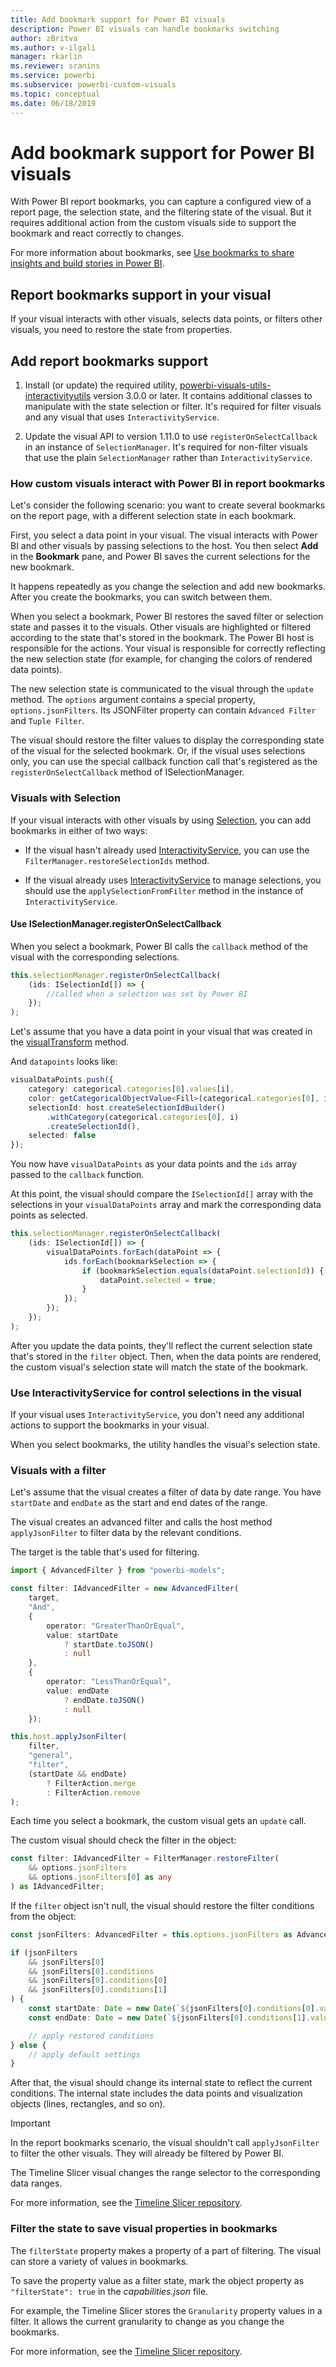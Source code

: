 ```yaml
---
title: Add bookmark support for Power BI visuals
description: Power BI visuals can handle bookmarks switching
author: zBritva
ms.author: v-ilgali
manager: rkarlin
ms.reviewer: sranins
ms.service: powerbi
ms.subservice: powerbi-custom-visuals
ms.topic: conceptual
ms.date: 06/18/2019
---
```


# Add bookmark support for Power BI visuals

With Power BI report bookmarks, you can capture a configured view of a report page, the selection state, and the filtering state of the visual. But it requires additional action from the custom visuals side to support the bookmark and react correctly to changes.

For more information about bookmarks, see [Use bookmarks to share insights and build stories in Power BI](https://docs.microsoft.com/power-bi/desktop-bookmarks).

## Report bookmarks support in your visual

If your visual interacts with other visuals, selects data points, or filters other visuals, you need to restore the state from properties.

## Add report bookmarks support

1. Install (or update) the required utility, [powerbi-visuals-utils-interactivityutils](https://github.com/Microsoft/PowerBI-visuals-utils-interactivityutils/) version 3.0.0 or later. It contains additional classes to manipulate with the state selection or filter. It's required for filter visuals and any visual that uses `InteractivityService`.

2. Update the visual API to version 1.11.0 to use `registerOnSelectCallback` in an instance of `SelectionManager`. It's required for non-filter visuals that use the plain `SelectionManager` rather than `InteractivityService`.

### How custom visuals interact with Power BI in report bookmarks

Let's consider the following scenario: you want to create several bookmarks on the report page, with a different selection state in each bookmark.

First, you select a data point in your visual. The visual interacts with Power BI and other visuals by passing selections to the host. You then select **Add** in the **Bookmark** pane, and Power BI saves the current selections for the new bookmark.

It happens repeatedly as you change the selection and add new bookmarks. After you create the bookmarks, you can switch between them.

When you select a bookmark, Power BI restores the saved filter or selection state and passes it to the visuals. Other visuals are highlighted or filtered according to the state that's stored in the bookmark. The Power BI host is responsible for the actions. Your visual is responsible for correctly reflecting the new selection state (for example, for changing the colors of rendered data points).

The new selection state is communicated to the visual through the `update` method. The `options` argument contains a special property, `options.jsonFilters`. Its JSONFilter property can contain `Advanced Filter` and `Tuple Filter`.

The visual should restore the filter values to display the corresponding state of the visual for the selected bookmark. Or, if the visual uses selections only, you can use the special callback function call that's registered as the `registerOnSelectCallback` method of ISelectionManager.

### Visuals with Selection

If your visual interacts with other visuals by using [Selection](https://github.com/Microsoft/PowerBI-visuals/blob/master/Tutorial/Selection.md), you can add bookmarks in either of two ways:

* If the visual hasn't already used [InteractivityService](https://github.com/Microsoft/powerbi-visuals-utils-interactivityutils/blob/master/docs/api/interactivityService.md), you can use the `FilterManager.restoreSelectionIds` method.

* If the visual already uses [InteractivityService](https://github.com/Microsoft/powerbi-visuals-utils-interactivityutils/blob/master/docs/api/interactivityService.md) to manage selections, you should use the `applySelectionFromFilter` method in the instance of `InteractivityService`.

#### Use ISelectionManager.registerOnSelectCallback

When you select a bookmark, Power BI calls the `callback` method of the visual with the corresponding selections. 

```typescript
this.selectionManager.registerOnSelectCallback(
    (ids: ISelectionId[]) => {
        //called when a selection was set by Power BI
    });
);
```

Let's assume that you have a data point in your visual that was created in the [visualTransform](https://github.com/Microsoft/PowerBI-visuals-sampleBarChart/blob/master/src/barChart.ts#L74) method.

And `datapoints` looks like:

```typescript
visualDataPoints.push({
    category: categorical.categories[0].values[i],
    color: getCategoricalObjectValue<Fill>(categorical.categories[0], i, 'colorSelector', 'fill', defaultColor).solid.color,
    selectionId: host.createSelectionIdBuilder()
        .withCategory(categorical.categories[0], i)
        .createSelectionId(),
    selected: false
});
```

You now have `visualDataPoints` as your data points and the `ids` array passed to the `callback` function.

At this point, the visual should compare the `ISelectionId[]` array with the selections in your `visualDataPoints` array and mark the corresponding data points as selected.

```typescript
this.selectionManager.registerOnSelectCallback(
    (ids: ISelectionId[]) => {
        visualDataPoints.forEach(dataPoint => {
            ids.forEach(bookmarkSelection => {
                if (bookmarkSelection.equals(dataPoint.selectionId)) {
                    dataPoint.selected = true;
                }
            });
        });
    });
);
```

After you update the data points, they'll reflect the current selection state that's stored in the `filter` object. Then, when the data points are rendered, the custom visual's selection state will match the state of the bookmark.

### Use InteractivityService for control selections in the visual

If your visual uses `InteractivityService`, you don't need any additional actions to support the bookmarks in your visual.

When you select bookmarks, the utility handles the visual's selection state.

### Visuals with a filter

Let's assume that the visual creates a filter of data by date range. You have `startDate` and `endDate` as the start and end dates of the range.

The visual creates an advanced filter and calls the host method `applyJsonFilter` to filter data by the relevant conditions.

The target is the table that's used for filtering.

```typescript
import { AdvancedFilter } from "powerbi-models";

const filter: IAdvancedFilter = new AdvancedFilter(
    target,
    "And",
    {
        operator: "GreaterThanOrEqual",
        value: startDate
            ? startDate.toJSON()
            : null
    },
    {
        operator: "LessThanOrEqual",
        value: endDate
            ? endDate.toJSON()
            : null
    });

this.host.applyJsonFilter(
    filter,
    "general",
    "filter",
    (startDate && endDate)
        ? FilterAction.merge
        : FilterAction.remove
);
```

Each time you select a bookmark, the custom visual gets an `update` call.

The custom visual should check the filter in the object:

```typescript
const filter: IAdvancedFilter = FilterManager.restoreFilter(
    && options.jsonFilters
    && options.jsonFilters[0] as any
) as IAdvancedFilter;
```

If the `filter` object isn't null, the visual should restore the filter conditions from the object:

```typescript
const jsonFilters: AdvancedFilter = this.options.jsonFilters as AdvancedFilter[];

if (jsonFilters
    && jsonFilters[0]
    && jsonFilters[0].conditions
    && jsonFilters[0].conditions[0]
    && jsonFilters[0].conditions[1]
) {
    const startDate: Date = new Date(`${jsonFilters[0].conditions[0].value}`);
    const endDate: Date = new Date(`${jsonFilters[0].conditions[1].value}`);

    // apply restored conditions
} else {
    // apply default settings
}
```

After that, the visual should change its internal state to reflect the current conditions. The internal state includes the data points and visualization objects (lines, rectangles, and so on).

> [!IMPORTANT]
> In the report bookmarks scenario, the visual shouldn't call `applyJsonFilter` to filter the other visuals. They will already be filtered by Power BI.

The Timeline Slicer visual changes the range selector to the corresponding data ranges.

For more information, see the [Timeline Slicer repository](https://github.com/Microsoft/powerbi-visuals-timeline/commit/606f1152f59f82b5b5a367ff3b117372d129e597?diff=unified#diff-b6ef9a9ac3a3225f8bd0de84bee0a0df).

### Filter the state to save visual properties in bookmarks

The `filterState` property makes a property of a part of filtering. The visual can store a variety of values in bookmarks.

To save the property value as a filter state, mark the object property as `"filterState": true` in the *capabilities.json* file.

For example, the Timeline Slicer stores the `Granularity` property values in a filter. It allows the current granularity to change as you change the bookmarks.

For more information, see the [Timeline Slicer repository](https://github.com/microsoft/powerbi-visuals-timeline/commit/8b7d82dd23cd2bd71817f1bc5d1e1732347a185e#diff-290828b604cfa62f1cb310f2e90c52fdR334).
